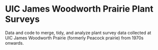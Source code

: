 # UIC James Woodworth Prairie Plant Surveys
Data and code to merge, tidy, and analyze plant survey data collected at UIC James Woodworth Prairie (formerly Peacock prairie) from 1970s onwards.
